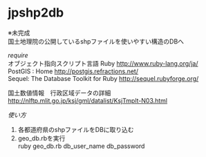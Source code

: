 jpshp2db
========

※未完成  
国土地理院の公開しているshpファイルを使いやすい構造のDBへ  

*require*  
オブジェクト指向スクリプト言語 Ruby <http://www.ruby-lang.org/ja/>  
PostGIS : Home <http://postgis.refractions.net/>  
Sequel: The Database Toolkit for Ruby <http://sequel.rubyforge.org/>  

国土数値情報　行政区域データの詳細    
<http://nlftp.mlit.go.jp/ksj/gml/datalist/KsjTmplt-N03.html>  

*使い方*  
1. 各都道府県のshpファイルをDBに取り込む  
2. geo_db.rbを実行  
    ruby geo_db.rb db_user_name db_password